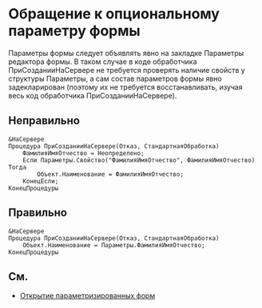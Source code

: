 # Обращение к опциональному параметру формы

Параметры формы следует объявлять явно на закладке Параметры редактора формы. 
В таком случае в коде обработчика ПриСозданииНаСервере не требуется проверять наличие свойств 
у структуры Параметры, а сам состав параметров формы явно задекларирован (поэтому их не требуется 
восстанавливать, изучая весь код обработчика ПриСозданииНаСервере).

## Неправильно

```bsl
&НаСервере
Процедура ПриСозданииНаСервере(Отказ, СтандартнаяОбработка)
    ФамилияИмяОтчество = Неопределено;
    Если Параметры.Свойство("ФамилияИмяОтчество", ФамилияИмяОтчество) Тогда
        Объект.Наименование = ФамилияИмяОтчество;
    КонецЕсли;
КонецПроцедуры
```

## Правильно

```bsl
&НаСервере
Процедура ПриСозданииНаСервере(Отказ, СтандартнаяОбработка)
    Объект.Наименование = Параметры.ФамилияИмяОтчество;
КонецПроцедуры
```

## См.

- [Открытие параметризированных форм](https://its.1c.ru/db/v8std#content:741:hdoc)